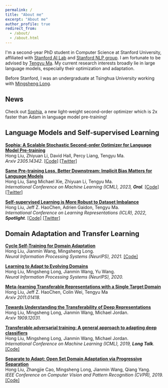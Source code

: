 ```yaml
---
permalink: /
title: "About me"
excerpt: "About me"
author_profile: true
redirect_from: 
  - /about/
  - /about.html
---
```





I'm a second-year PhD student in Computer Science at Stanford University, affiliated with [Stanford AI Lab](https://ai.stanford.edu) and [Stanford NLP group](https://nlp.stanford.edu). I am fortunate to be advised by [Tengyu Ma](https://ai.stanford.edu/~tengyuma/). My current research interests broadly lie in large language models, especially their optimization and adaptation.

Before Stanford, I was an undergraduate at Tsinghua University working with [Mingsheng Long](http://ise.thss.tsinghua.edu.cn/~mlong).

## News
Check out [Sophia](https://arxiv.org/pdf/2305.14342), a new light-weight second-order optimizer which is 2x faster than Adam in language model pre-training!



## Language Models and Self-supervised Learning
<b>[Sophia: A Scalable Stochastic Second-order Optimizer for Language Model Pre-training](https://arxiv.org/pdf/2305.14342)</b> <br> Hong Liu, Zhiyuan Li, David Hall, Percy Liang, Tengyu Ma. <br> <i>Arxiv 2305.14342.</i> [[Code]](https://github.com/Liuhong99/Sophia) [[Twitter]](https://twitter.com/tengyuma/status/1661412995430219786)

<b>[Same Pre-training Loss, Better Downstream: Implicit Bias Matters for Language Models](https://arxiv.org/pdf/2210.14199)</b> <br> Hong Liu, Sang Michael Xie, Zhiyuan Li, Tengyu Ma. <br><i>International Conference on Machine Learning (ICML), 2023, <b>Oral</b>.</i> [[Code]](https://github.com/Liuhong99/implicitbiasmlmcode) [[Twitter]](https://twitter.com/tengyuma/status/1593328919624617985) 

<b>[Self-supervised Learning is More Robust to Dataset Imbalance](https://arxiv.org/pdf/2110.05025)</b> <br> Hong Liu, Jeff Z. HaoChen, Adrien Gaidon, Tengyu Ma. <br><i>International Conference on Learning Representations (ICLR), 2022, <b>Spotlight</b>.</i> [[Code]](https://github.com/Liuhong99/Imbalanced-SSL) [[Twitter]](https://twitter.com/tengyuma/status/1448335906524606464) 


## Domain Adaptation and Transfer Learning

<b>[Cycle Self-Training for Domain Adaptation](https://proceedings.neurips.cc/paper/2021/file/c1fea270c48e8079d8ddf7d06d26ab52-Paper.pdf)</b> <br> Hong Liu, Jianmin Wang, Mingsheng Long. <br><i>Neural Information Processing Systems (NeurIPS), 2021.</i> [[Code]](https://github.com/Liuhong99/CST) 

<b>[Learning to Adapt to Evolving Domains](https://proceedings.neurips.cc/paper/2020/file/fd69dbe29f156a7ef876a40a94f65599-Paper.pdf)</b> <br> Hong Liu, Mingsheng Long, Jianmin Wang, Yu Wang. <br><i>Neural Information Processing Systems (NeurIPS), 2020.</i> 

<b>[Meta-learning Transferable Representations with a Single Target Domain](https://arxiv.org/pdf/2011.01418)</b> <br> Hong Liu, Jeff Z. HaoChen, Colin Wei, Tengyu Ma <br><i>Arxiv 2011.01418.</i> 

<b>[Towards Understanding the Transferability of Deep Representations](https://arxiv.org/pdf/1909.12031)</b> <br> Hong Liu, Mingsheng Long, Jianmin Wang, Michael Jordan. <br><i>Arxiv 1909.12031.</i> 

<b>[Transferable adversarial training: A general approach to adapting deep classifiers](http://proceedings.mlr.press/v97/liu19b/liu19b.pdf)</b> <br> Hong Liu, Mingsheng Long, Jianmin Wang, Michael Jordan. <br><i>International Conference on Machine Learning (ICML), 2019, <b>Long Talk</b>.</i> [[Code]](https://github.com/Liuhong99/Transferable-Adversarial-Training) 

<b>[Separate to Adapt: Open Set Domain Adaptation via Progressive Separation](http://openaccess.thecvf.com/content_CVPR_2019/papers/Liu_Separate_to_Adapt_Open_Set_Domain_Adaptation_via_Progressive_Separation_CVPR_2019_paper.pdf)</b> <br> Hong Liu, Zhangjie Cao, Mingsheng Long, Jianmin Wang, Qiang Yang. <br> <i>IEEE Conference on Computer Vision and Pattern Recognition (CVPR), 2019.</i> [[Code]](https://github.com/Liuhong99/Separate_to_Adapt) 